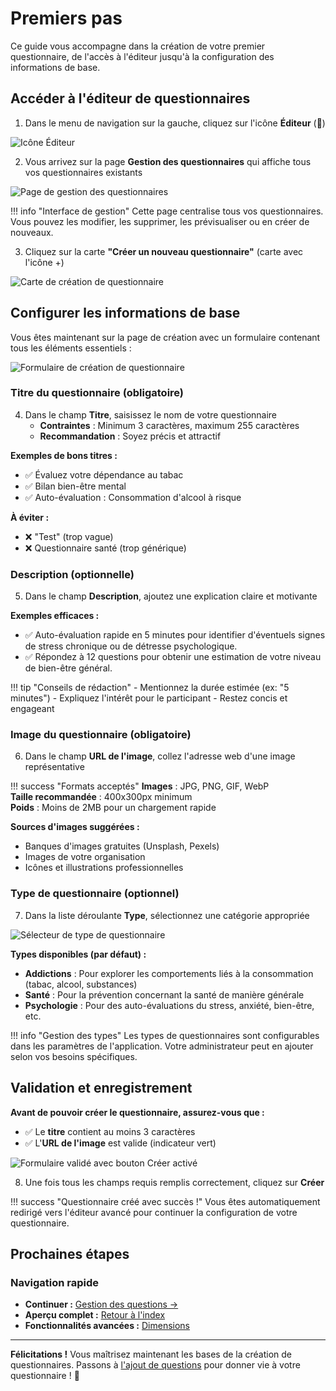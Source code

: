 # Premiers pas

Ce guide vous accompagne dans la création de votre premier questionnaire, de l'accès à l'éditeur jusqu'à la configuration des informations de base.

## Accéder à l'éditeur de questionnaires

1. Dans le menu de navigation sur la gauche, cliquez sur l'icône **Éditeur** (📝)

<img src="../../screenshots/creation-questionnaires/01-navigation-menu.png" alt="Icône Éditeur" class="small">

2. Vous arrivez sur la page **Gestion des questionnaires** qui affiche tous vos questionnaires existants

<img src="../../screenshots/creation-questionnaires/02-quiz-management-page.png" alt="Page de gestion des questionnaires" class="small">

!!! info "Interface de gestion"
    Cette page centralise tous vos questionnaires. Vous pouvez les modifier, les supprimer, les prévisualiser ou en créer de nouveaux.

3. Cliquez sur la carte **"Créer un nouveau questionnaire"** (carte avec l'icône +)

<img src="../../screenshots/creation-questionnaires/03-create-quiz-card.png" alt="Carte de création de questionnaire" class="small">

## Configurer les informations de base

Vous êtes maintenant sur la page de création avec un formulaire contenant tous les éléments essentiels :

<img src="../../screenshots/creation-questionnaires/04-creation-form.png" alt="Formulaire de création de questionnaire" class="large">

### Titre du questionnaire (obligatoire)

4. Dans le champ **Titre**, saisissez le nom de votre questionnaire
   - **Contraintes** : Minimum 3 caractères, maximum 255 caractères
   - **Recommandation** : Soyez précis et attractif

**Exemples de bons titres :**  
- ✅ Évaluez votre dépendance au tabac  
- ✅ Bilan bien-être mental  
- ✅ Auto-évaluation : Consommation d'alcool à risque  

**À éviter :**  
- ❌ "Test" (trop vague)  
- ❌ Questionnaire santé (trop générique)

### Description (optionnelle)

5. Dans le champ **Description**, ajoutez une explication claire et motivante

**Exemples efficaces :**   
- ✅ Auto-évaluation rapide en 5 minutes pour identifier d'éventuels signes de stress chronique ou de détresse psychologique.  
- ✅ Répondez à 12 questions pour obtenir une estimation de votre niveau de bien-être général.  

!!! tip "Conseils de rédaction"
    - Mentionnez la durée estimée (ex: "5 minutes")
    - Expliquez l'intérêt pour le participant
    - Restez concis et engageant

### Image du questionnaire (obligatoire)

6. Dans le champ **URL de l'image**, collez l'adresse web d'une image représentative

!!! success "Formats acceptés"
    **Images** : JPG, PNG, GIF, WebP  
    **Taille recommandée** : 400x300px minimum  
    **Poids** : Moins de 2MB pour un chargement rapide

**Sources d'images suggérées :**  
- Banques d'images gratuites (Unsplash, Pexels)  
- Images de votre organisation  
- Icônes et illustrations professionnelles  

### Type de questionnaire (optionnel)

7. Dans la liste déroulante **Type**, sélectionnez une catégorie appropriée

<img src="../../screenshots/creation-questionnaires/06-type-selector.png" alt="Sélecteur de type de questionnaire" class="large">

**Types disponibles (par défaut) :**

- **Addictions** : Pour explorer les comportements liés à la consommation (tabac, alcool, substances)  
- **Santé** : Pour la prévention concernant la santé de manière générale  
- **Psychologie** : Pour des auto-évaluations du stress, anxiété, bien-être, etc.

!!! info "Gestion des types"
    Les types de questionnaires sont configurables dans les paramètres de l'application. Votre administrateur peut en ajouter selon vos besoins spécifiques.

## Validation et enregistrement

**Avant de pouvoir créer le questionnaire, assurez-vous que :**

- ✅ Le **titre** contient au moins 3 caractères
- ✅ L'**URL de l'image** est valide (indicateur vert)

<img src="../../screenshots/creation-questionnaires/07-complete-quiz-form.png" alt="Formulaire validé avec bouton Créer activé" class="large">

8. Une fois tous les champs requis remplis correctement, cliquez sur **Créer**

!!! success "Questionnaire créé avec succès !"
    Vous êtes automatiquement redirigé vers l'éditeur avancé pour continuer la configuration de votre questionnaire.

## Prochaines étapes

### Navigation rapide

- **Continuer :** [Gestion des questions →](02-questions.md)
- **Aperçu complet :** [Retour à l'index](index.md)
- **Fonctionnalités avancées :** [Dimensions](03-dimensions.md)

---

**Félicitations !** Vous maîtrisez maintenant les bases de la création de questionnaires. Passons à [l'ajout de questions](02-questions.md) pour donner vie à votre questionnaire ! 🚀
